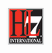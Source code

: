 <!--
<a id="your-logo" no-external="true" href="http://www.hl7.org">
<img height="50" alt="visit the hl7 website" width="42" src="assets/images/hl7-logo.png"/>
</a>

your logo here

[![visit our website](assets/images/org_logo.png)](your web site.html)
{: .img-responsive #org_logo}

can only resize using html  or css ;-(

-->


<a no-external="true" href="http://www.hl7.org">
<img alt="visit our website" class="img-responsive project-logo" src="../images/org_logo.png"/>
</a>
